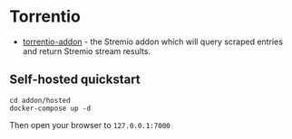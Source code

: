 # Torrentio

- [torrentio-addon](addon) - the Stremio addon which will query scraped entries and return Stremio stream results.

## Self-hosted quickstart
```
cd addon/hosted
docker-compose up -d
```
Then open your browser to `127.0.0.1:7000`